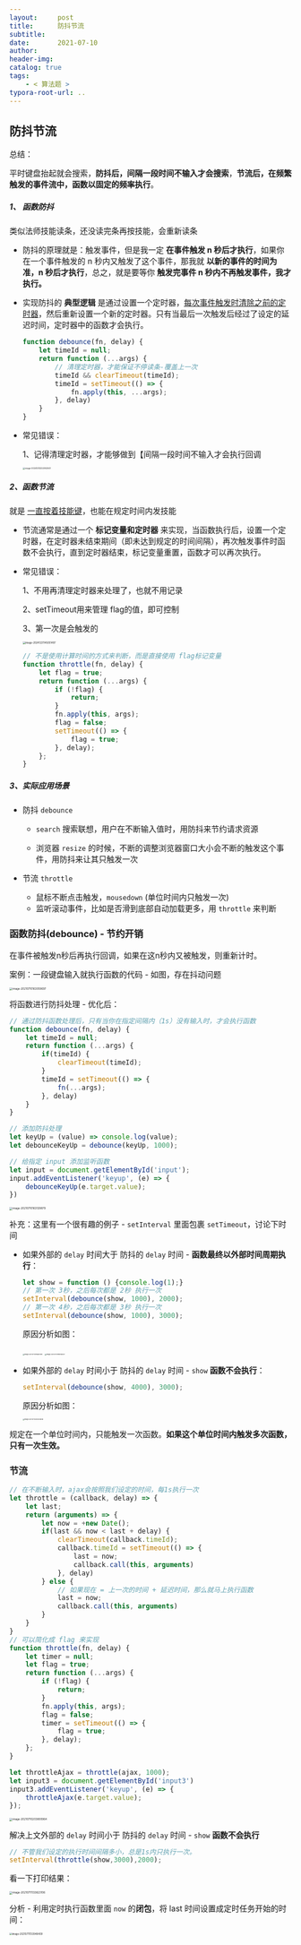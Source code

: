 ```yaml
---
layout:     post
title:      防抖节流
subtitle:  
date:       2021-07-10
author:     
header-img: 
catalog: true
tags:
    - < 算法题 >
typora-root-url: ..
---
```


##  防抖节流

总结：

​	平时键盘抬起就会搜索，**防抖后，间隔一段时间不输入才会搜索**，**节流后，在频繁触发的事件流中，函数以固定的频率执行**。

##### 1、 函数防抖

类似法师技能读条，还没读完条再按技能，会重新读条

- 防抖的原理就是：触发事件，但是我一定 **在事件触发 n 秒后才执行**，如果你在一个事件触发的 n 秒内又触发了这个事件，那我就 **以新的事件的时间为准，n 秒后才执行**，总之，就是要等你 **触发完事件 n 秒内不再触发事件，我才执行。**

- 实现防抖的 **典型逻辑** 是通过设置一个定时器，<u>每次事件触发时清除之前的定时器</u>，然后重新设置一个新的定时器。只有当最后一次触发后经过了设定的延迟时间，定时器中的函数才会执行。

    ```js
    function debounce(fn, delay) {
        let timeId = null;
        return function (...args) {
            // 清理定时器，才能保证不停读条-覆盖上一次
            timeId && clearTimeout(timeId);
            timeId = setTimeout(() => {
                fn.apply(this, ...args);
            }, delay)
        }
    }
    ```

- 常见错误：

    1、记得清理定时器，才能够做到【间隔一段时间不输入才会执行回调

    <img src="/../img/assets_2023/image-20241213222902041.png" alt="image-20241213222902041" style="zoom:25%;" />

##### 2、函数节流

就是 <u>一直按着技能键</u>，也能在规定时间内发技能

- 节流通常是通过一个 **标记变量和定时器** 来实现，当函数执行后，设置一个定时器，在定时器未结束期间（即未达到规定的时间间隔），再次触发事件时函数不会执行，直到定时器结束，标记变量重置，函数才可以再次执行。

- 常见错误：

    1、不用再清理定时器来处理了，也就不用记录
    
    2、setTimeout用来管理 flag的值，即可控制
    
    3、第一次是会触发的
    
    <img src="/../img/assets_2023/image-20241221145051497.png" alt="image-20241221145051497" style="zoom:30%;" />
    
    ```js
    // 不是使用计算时间的方式来判断，而是直接使用 flag标记变量
    function throttle(fn, delay) {
        let flag = true;
        return function (...args) {
            if (!flag) {
                return;
            }
            fn.apply(this, args);
            flag = false;
            setTimeout(() => {
                flag = true;
            }, delay);
        };
    }
    ```
    
    

##### 3、实际应用场景

- 防抖 `debounce`

    - `search` 搜索联想，用户在不断输入值时，用防抖来节约请求资源

    - 浏览器 `resize` 的时候，不断的调整浏览器窗口大小会不断的触发这个事件，用防抖来让其只触发一次

- 节流 `throttle` 
    - 鼠标不断点击触发，`mousedown` (单位时间内只触发一次)
    - 监听滚动事件，比如是否滑到底部自动加载更多，用 `throttle` 来判断

### 函数防抖(debounce) - 节约开销

在事件被触发n秒后再执行回调，如果在这n秒内又被触发，则重新计时。

案例：一段键盘输入就执行函数的代码 - 如图，存在抖动问题

<img src="/../img/assets_2019/image-20210710163059697.png" alt="image-20210710163059697" style="zoom:33%;" />

将函数进行防抖处理 - 优化后：

```javascript
// 通过防抖函数处理后，只有当你在指定间隔内（1s）没有输入时，才会执行函数
function debounce(fn, delay) {
    let timeId = null;
    return function (...args) {
        if(timeId) {
            clearTimeout(timeId);
        }
        timeId = setTimeout(() => {
            fn(...args);
        }, delay)
    }
}

// 添加防抖处理
let keyUp = (value) => console.log(value);
let debounceKeyUp = debounce(keyUp, 1000);

// 给指定 input 添加监听函数
let input = document.getElementById('input');
input.addEventListener('keyup', (e) => {
    debounceKeyUp(e.target.value);
})
```

<img src="/../img/assets_2019/image-20210710163129879.png" alt="image-20210710163129879" style="zoom:33%;" />

补充：这里有一个很有趣的例子 - `setInterval` 里面包裹 `setTimeout`，讨论下时间

- 如果外部的 `delay` 时间大于 防抖的 `delay` 时间 - **函数最终以外部时间周期执行**：

    ```js
    let show = function () {console.log(1);}
    // 第一次 3秒，之后每次都是 2秒 执行一次
    setInterval(debounce(show, 1000), 2000);
    // 第一次 4秒，之后每次都是 3秒 执行一次
    setInterval(debounce(show, 1000), 3000);
    ```
    
    原因分析如图：
    
    <img src="/../img/assets_2019/image-20210710195651390.png" alt="image-20210710195651390" style="zoom:18%;" />

    <img src="/../img/assets_2019/image-20210710195948437.png" alt="image-20210710195948437" style="zoom:18%;" />

- 如果外部的 `delay` 时间小于 防抖的 `delay` 时间 - `show` **函数不会执行**：

    ```js
    setInterval(debounce(show, 4000), 3000);
    ```

    原因分析如图：
    
    <img src="/../img/assets_2019/image-20210710200524848.png" alt="image-20210710200524848" style="zoom:18%;" />

规定在一个单位时间内，只能触发一次函数。**如果这个单位时间内触发多次函数，只有一次生效。**

### 节流

```javascript
// 在不断输入时，ajax会按照我们设定的时间，每1s执行一次
let throttle = (callback, delay) => {
    let last;
    return (arguments) => {
        let now = +new Date();
        if(last && now < last + delay) {
            clearTimeout(callback.timeId);
            callback.timeId = setTimeout(() => {
                last = now;
                callback.call(this, arguments)
            }, delay)
        } else {
            // 如果现在 = 上一次的时间 + 延迟时间，那么就马上执行函数
            last = now;
            callback.call(this, arguments)
        }
    }
}
// 可以简化成 flag 来实现
function throttle(fn, delay) {
    let timer = null;
    let flag = true;
    return function (...args) {
        if (!flag) {
            return;
        }
        fn.apply(this, args);
        flag = false;
        timer = setTimeout(() => {
            flag = true;
        }, delay);
    };
}

let throttleAjax = throttle(ajax, 1000);
let input3 = document.getElementById('input3')
input3.addEventListener('keyup', (e) => {
    throttleAjax(e.target.value);
});
```

<img src="/../img/assets_2019/image-20210710203800964.png" alt="image-20210710203800964" style="zoom:33%;" />

解决上文外部的 `delay` 时间小于 防抖的 `delay` 时间 - `show` **函数不会执行** 

```js
// 不管我们设定的执行时间间隔多小，总是1s内只执行一次。
setInterval(throttle(show,3000),2000);
```

看一下打印结果：

<img src="/../img/assets_2019/image-20210711133823106.png" alt="image-20210711133823106" style="zoom:33%;" />

分析 - 利用定时执行函数里面 `now` 的**闭包**，将 last 时间设置成定时任务开始的时间：

<img src="/../img/assets_2019/image-20210711133948409.png" alt="image-20210711133948409" style="zoom:30%;" />
